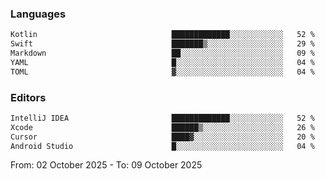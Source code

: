 <!--START_SECTION:waka-->
### Languages
```txt
Kotlin                              █████████████░░░░░░░░░░░░   52 %
Swift                               ███████▒░░░░░░░░░░░░░░░░░   29 %
Markdown                            ██░░░░░░░░░░░░░░░░░░░░░░░   09 %
YAML                                █░░░░░░░░░░░░░░░░░░░░░░░░   04 %
TOML                                ▓░░░░░░░░░░░░░░░░░░░░░░░░   04 %
```

### Editors
```txt
IntelliJ IDEA                       █████████████░░░░░░░░░░░░   52 %
Xcode                               ██████▒░░░░░░░░░░░░░░░░░░   26 %
Cursor                              ████▓░░░░░░░░░░░░░░░░░░░░   20 %
Android Studio                      █░░░░░░░░░░░░░░░░░░░░░░░░   04 %
```

From: 02 October 2025 - To: 09 October 2025
<!--END_SECTION:waka-->
